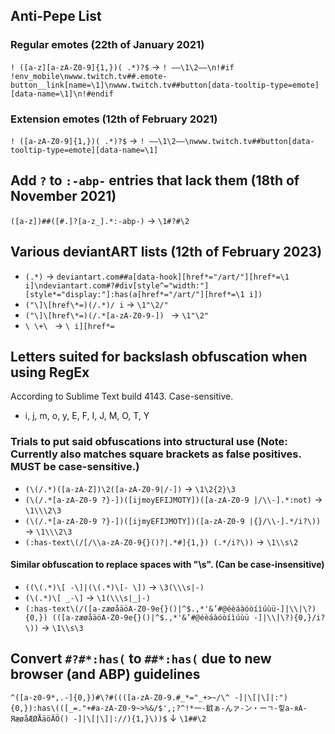 ## Anti-Pepe List
### Regular emotes (22th of January 2021)
`! ([a-z][a-zA-Z0-9]{1,})( .*)?$` → `! ——\1\2——\n!#if !env_mobile\nwww.twitch.tv##.emote-button__link[name=\1]\nwww.twitch.tv##button[data-tooltip-type=emote][data-name=\1]\n!#endif`
### Extension emotes (12th of February 2021)
`! ([a-zA-Z0-9]{1,})( .*)?$` → `! ——\1\2——\nwww.twitch.tv##button[data-tooltip-type=emote][data-name=\1]`

## Add `?` to `:-abp-` entries that lack them (18th of November 2021)
`([a-z])##([#.]?[a-z_].*:-abp-)` → `\1#?#\2`

## Various deviantART lists (12th of February 2023)
* `(.*)` → 
`deviantart.com##a[data-hook][href*="/art/"][href*=\1 i]\ndeviantart.com#?#div[style^="width:"][style*="display:"]:has(a[href*="/art/"][href*=\1 i])`
* `("\]\[href\*=)(/.*)/ i` → `\1"\2/"`
* `("\]\[href\*=)(/.*[a-zA-Z0-9-]) ` → `\1"\2" `
* `\ \+\ ` → `\ i][href*=`

## Letters suited for backslash obfuscation when using RegEx
According to Sublime Text build 4143. Case-sensitive.
* i, j, m, o, y, E, F, I, J, M, O, T, Y

### Trials to put said obfuscations into structural use (Note: Currently also matches square brackets as false positives. MUST be case-sensitive.)
* `(\(/.*)([a-zA-Z])\2([a-zA-Z0-9|/-])` → `\1\2{2}\3`
* `(\(/.*[a-zA-Z0-9 ?}-])([ijmoyEFIJMOTY])([a-zA-Z0-9 |/\\-].*:not)` → `\1\\\2\3`
* `(\(/.*[a-zA-Z0-9 ?}-])([ijmyEFIJMOTY])([a-zA-Z0-9 |{}/\\-].*/i?\))` → `\1\\\2\3`
* `(:has-text\(/[/\\a-zA-Z0-9{}()?|.*#]{1,}) (.*/i?\))` → `\1\\s\2`

#### Similar obfuscation to replace spaces with "\s". (Can be case-insensitive)
* `((\(.*)\[ -\]|(\(.*)\[- \])` → `\3(\\\s|-)`
* `(\(.*)\[ _-\]` → `\1(\\\s|_|-)`
* `(:has-text\(/([a-zæøåäöA-Z0-9е{}()|^$.,*'&’#@éèáàóòíìúùü-]|\\|\?){0,}) (([a-zæøåäöA-Z0-9е{}()|^$.,*'&’#@éèáàóòíìúùü -]|\\|\?){0,}/i?\))` → `\1\\s\3`

## Convert `#?#*:has(` to `##*:has(` due to new browser (and ABP) guidelines
`^([a-z0-9*,.-]{0,})#\?#((([a-zA-Z0-9.#_*="_+>~/\^ -]|\[|\]|:"){0,}):has\(([_=."+#a-zA-Z0-9~>%&/$',;?^!*一-龯ぁ-んァ-ン・ーㄱ-힣а-яА-ЯæøåÆØÅäöÄÖ() -]|\[|\]|://){1,}\))$`
↓
`\1##\2`
